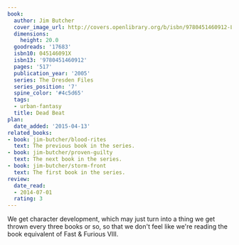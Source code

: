```yaml
---
book:
  author: Jim Butcher
  cover_image_url: http://covers.openlibrary.org/b/isbn/9780451460912-L.jpg
  dimensions:
    height: 20.0
  goodreads: '17683'
  isbn10: 045146091X
  isbn13: '9780451460912'
  pages: '517'
  publication_year: '2005'
  series: The Dresden Files
  series_position: '7'
  spine_color: '#4c5d65'
  tags:
  - urban-fantasy
  title: Dead Beat
plan:
  date_added: '2015-04-13'
related_books:
- book: jim-butcher/blood-rites
  text: The previous book in the series.
- book: jim-butcher/proven-guilty
  text: The next book in the series.
- book: jim-butcher/storm-front
  text: The first book in the series.
review:
  date_read:
  - 2014-07-01
  rating: 3
---
```


We get character development, which may just turn into a thing we get thrown every three books or so, so that
we don't feel like we're reading the book equivalent of Fast & Furious VIII.

